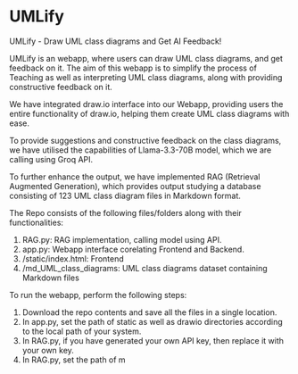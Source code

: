 # UMLify
UMLify - Draw UML class diagrams and Get AI Feedback!

UMLify is an webapp, where users can draw UML class diagrams, and get feedback on it. The aim of this webapp is to simplify the process of Teaching as well as interpreting UML class diagrams, along with providing constructive
feedback on it.

We have integrated draw.io interface into our Webapp, providing users the entire functionality of draw.io, helping them create UML class diagrams with ease.

To provide suggestions and constructive feedback on the class diagrams, we have utilised the capabilities of Llama-3.3-70B model, which we are calling using Groq API.

To further enhance the output, we have implemented RAG (Retrieval Augmented Generation), which provides output studying a database consisting of 123 UML class diagram files in Markdown format.

The Repo consists of the following files/folders along with their functionalities:
1. RAG.py: RAG implementation, calling model using API.
2. app.py: Webapp interface corelating Frontend and Backend.
3. /static/index.html: Frontend
4. /md_UML_class_diagrams: UML class diagrams dataset containing Markdown files

To run the webapp, perform the following steps:
1. Download the repo contents and save all the files in a single location.
2. In app.py, set the path of static as well as drawio directories according to the local path of your system.
3. In RAG.py, if you have generated your own API key, then replace it with your own key.
4. In RAG.py, set the path of m


